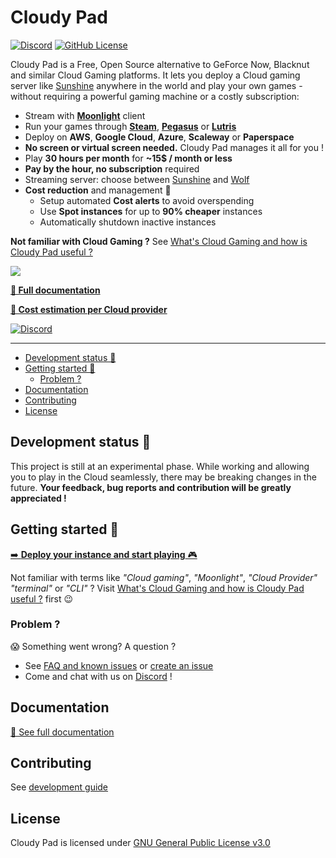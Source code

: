 # Cloudy Pad
[![Discord](https://img.shields.io/discord/856434175455133727?style=for-the-badge&logo=discord&logoColor=ffffff&label=Chat%20with%20us%20on%20Discord&labelColor=6A7EC2&color=7389D8)](https://discord.gg/dCxDVfVnSD)
[![GitHub License](https://img.shields.io/github/license/PierreBeucher/cloudypad?style=for-the-badge&color=00d4c4)](./LICENSE.txt)

Cloudy Pad is a Free, Open Source alternative to GeForce Now, Blacknut and similar Cloud Gaming platforms. It lets you deploy a Cloud gaming server like [Sunshine](https://github.com/LizardByte/Sunshine) anywhere in the world and play your own games - without requiring a powerful gaming machine or a costly subscription:

- Stream with **[Moonlight](https://moonlight-stream.org/)** client
- Run your games through **[Steam](https://store.steampowered.com/)**, **[Pegasus](https://pegasus-frontend.org/)** or **[Lutris](https://lutris.net/)**
- Deploy on **AWS**, **Google Cloud**, **Azure**, **Scaleway** or **Paperspace**
- **No screen or virtual screen needed.** Cloudy Pad manages it all for you !
- Play **30 hours per month** for **~15$ / month or less**
- **Pay by the hour, no subscription** required
- Streaming server: choose between [Sunshine](https://github.com/LizardByte/Sunshine) and [Wolf](https://games-on-whales.github.io/wolf/stable/)
- **Cost reduction** and management 💸 
  - Setup automated **Cost alerts** to avoid overspending 
  - Use **Spot instances** for up to **90% cheaper** instances
  - Automatically shutdown inactive instances

**Not familiar with Cloud Gaming ?** See [What's Cloud Gaming and how is Cloudy Pad useful ?](./docs/src/what-is-cloud-gaming.md)

[![](./docs/src/assets/demo.gif)](https://docs.cloudypad.gg)

**[📜 Full documentation](https://docs.cloudypad.gg)**

[**🫰 Cost estimation per Cloud provider**](https://docs.cloudypad.gg/cost/index.html)

[![Discord](https://img.shields.io/discord/856434175455133727?style=for-the-badge&logo=discord&logoColor=ffffff&label=Chat%20with%20us&labelColor=6A7EC2&color=7389D8)](https://discord.gg/dCxDVfVnSD)

---

- [Development status 🧪](#development-status-)
- [Getting started 🚀](#getting-started-)
  - [Problem ?](#problem-)
- [Documentation](#documentation)
- [Contributing](#contributing)
- [License](#license)

## Development status 🧪

This project is still at an experimental phase. While working and allowing you to play in the Cloud seamlessly, there may be breaking changes in the future. **Your feedback, bug reports and contribution will be greatly appreciated !**

## Getting started 🚀

[➡️ **Deploy your instance and start playing** 🎮](https://docs.cloudypad.gg/getting-started) 

Not familiar with terms like _"Cloud gaming"_, _"Moonlight"_, _"Cloud Provider"_ _"terminal"_ or _"CLI"_ ? Visit [What's Cloud Gaming and how is Cloudy Pad useful ?](https://docs.cloudypad.gg/what-is-cloud-gaming) first 😉

### Problem ?

😱 Something went wrong? A question ? 

- See [FAQ and known issues](https://docs.cloudypad.gg/usage/faq.md) or [create an issue](https://github.com/PierreBeucher/cloudypad/issues)
- Come and chat with us on [Discord](https://discord.gg/dCxDVfVnSD) !

## Documentation

[📜 See full documentation](https://docs.cloudypad.gg)

## Contributing

See [development guide](https://docs.cloudypad.gg/development-guide)

## License

Cloudy Pad is licensed under [GNU General Public License v3.0](https://github.com/PierreBeucher/cloudypad/blob/master/LICENSE.txt)